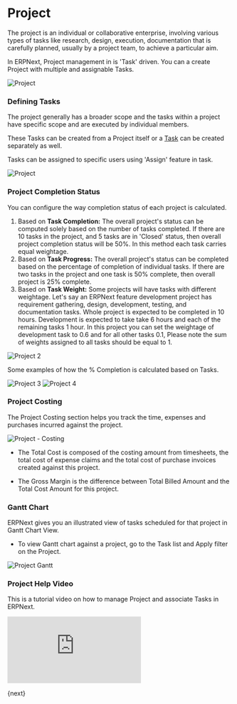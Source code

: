<!-- add-breadcrumbs -->
# Project

The project is an individual or collaborative enterprise, involving various types of tasks like research, design, execution, documentation that is carefully planned, usually by a project team, to achieve a particular aim.

In ERPNext, Project management in is 'Task' driven. You can a create Project with multiple and assignable Tasks.

<img class="screenshot" alt="Project" src="{{docs_base_url}}/assets/img/project/project-1.1.png">

### Defining Tasks

The project generally has a broader scope and the tasks within a project have specific scope and are executed by individual members.

These Tasks can be created from a Project itself or a [Task](/docs/user/manual/en/projects/tasks.html) can be created separately as well.

Tasks can be assigned to specific users using 'Assign' feature in task.

<img class="screenshot" alt="Project" src="{{docs_base_url}}/assets/img/project/project-1.png">

### Project Completion Status

You can configure the way completion status of each project is calculated.

  1. Based on **Task Completion:** The overall project's status can be computed solely based on the number of tasks completed.
     If there are 10 tasks in the project, and 5 tasks are in 'Closed' status, then overall project completion status will be 50%.
     In this method each task carries equal weightage.
  2. Based on **Task Progress:**   The overall project's status can be completed based on the percentage of completion of individual tasks.
     If there are two tasks in the project and one task is 50% complete, then overall project is 25% complete.
  3. Based on **Task Weight:** Some projects will have tasks with different weightage. Let's say an ERPNext feature development project has
  requirement gathering, design, development, testing, and documentation tasks. Whole project is expected to be completed in 10 hours. Development is
  expected to take take 6 hours and each of the remaining tasks 1 hour. In this project you can set the weightage of development task to 0.6 and for all other tasks 0.1, Please note the sum of weights assigned to all tasks should be equal to 1.

<img class="screenshot" alt="Project 2" src="{{docs_base_url}}/assets/img/project/project-2.png">

Some examples of how the % Completion is calculated based on Tasks.

<img class="screenshot" alt="Project 3" src="{{docs_base_url}}/assets/img/project/percent-complete-calc.png">

<img class="screenshot" alt="Project 4" src="{{docs_base_url}}/assets/img/project/percent-complete-formula.png">

### Project Costing

The Project Costing section helps you track the time, expenses and purchases incurred against the project.

<img class="screenshot" alt="Project - Costing" src="{{docs_base_url}}/assets/img/project/project_costing.png">

* The Total Cost is composed of the costing amount from timesheets, the total cost of expense claims and the total cost of purchase invoices created against this project.

* The Gross Margin is the difference between Total Billed Amount and the Total Cost Amount for this project.

### Gantt Chart

ERPNext gives you an illustrated view of tasks scheduled for that project in Gantt Chart View.

* To view Gantt chart against a project, go to the Task list and Apply filter on the Project.

<img class="screenshot" alt="Project Gantt" src="{{docs_base_url}}/assets/img/project/project-1.1.png">

### Project Help Video

This is a tutorial video on how to manage Project and associate Tasks in ERPNext.

<div class="embed-container">
  <iframe src="https://www.youtube.com/embed/gCzShu9Niu4?rel=0" frameborder="0" allow="autoplay; encrypted-media" allowfullscreen>
  </iframe>
</div>

{next}

